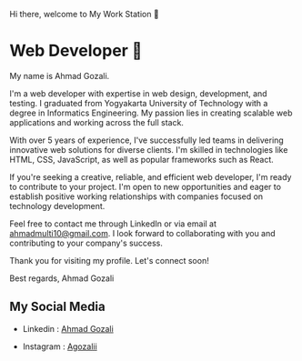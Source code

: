 Hi there, welcome to My Work Station 👋

# Web Developer 🚩

My name is Ahmad Gozali.

I'm a web developer with expertise in web design, development, and testing. I graduated from Yogyakarta University of Technology with a degree in Informatics Engineering. My passion lies in creating scalable web applications and working across the full stack.

With over 5 years of experience, I've successfully led teams in delivering innovative web solutions for diverse clients. I'm skilled in technologies like HTML, CSS, JavaScript, as well as popular frameworks such as React.

If you're seeking a creative, reliable, and efficient web developer, I'm ready to contribute to your project. I'm open to new opportunities and eager to establish positive working relationships with companies focused on technology development.

Feel free to contact me through LinkedIn or via email at ahmadmulti10@gmail.com. I look forward to collaborating with you and contributing to your company's success.

Thank you for visiting my profile. Let's connect soon!

Best regards,
Ahmad Gozali

## My Social Media

- Linkedin : [Ahmad Gozali](https://www.linkedin.com/in/ahmad-gozali/)
* Instagram : [Agozalii](https://www.instagram.com/agozalii/?hl=id)
